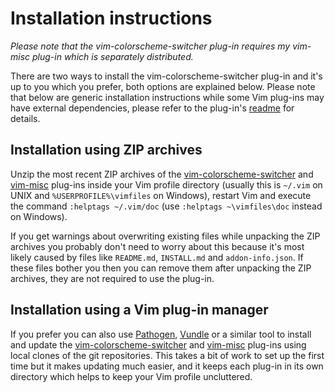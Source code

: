 # Installation instructions

*Please note that the vim-colorscheme-switcher plug-in requires my vim-misc plug-in which is separately distributed.*

There are two ways to install the vim-colorscheme-switcher plug-in and it's up to you which you prefer, both options are explained below. Please note that below are generic installation instructions while some Vim plug-ins may have external dependencies, please refer to the plug-in's [readme](README.md) for details.

## Installation using ZIP archives

Unzip the most recent ZIP archives of the [vim-colorscheme-switcher](http://peterodding.com/code/vim/downloads/colorscheme-switcher.zip) and [vim-misc](http://peterodding.com/code/vim/downloads/misc.zip) plug-ins inside your Vim profile directory (usually this is `~/.vim` on UNIX and `%USERPROFILE%\vimfiles` on Windows), restart Vim and execute the command `:helptags ~/.vim/doc` (use `:helptags ~\vimfiles\doc` instead on Windows).

If you get warnings about overwriting existing files while unpacking the ZIP archives you probably don't need to worry about this because it's most likely caused by files like `README.md`, `INSTALL.md` and `addon-info.json`. If these files bother you then you can remove them after unpacking the ZIP archives, they are not required to use the plug-in.

## Installation using a Vim plug-in manager

If you prefer you can also use [Pathogen](http://www.vim.org/scripts/script.php?script_id=2332), [Vundle](https://github.com/gmarik/vundle) or a similar tool to install and update the [vim-colorscheme-switcher](https://github.com/xolox/vim-colorscheme-switcher) and [vim-misc](https://github.com/xolox/vim-misc) plug-ins using local clones of the git repositories. This takes a bit of work to set up the first time but it makes updating much easier, and it keeps each plug-in in its own directory which helps to keep your Vim profile uncluttered.

